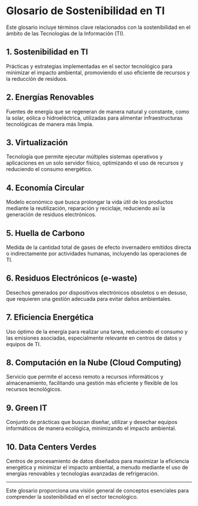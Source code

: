 # Glosario de Sostenibilidad en TI

Este glosario incluye términos clave relacionados con la sostenibilidad en el ámbito de las Tecnologías de la Información (TI).

## 1. Sostenibilidad en TI
Prácticas y estrategias implementadas en el sector tecnológico para minimizar el impacto ambiental, promoviendo el uso eficiente de recursos y la reducción de residuos.

## 2. Energías Renovables
Fuentes de energía que se regeneran de manera natural y constante, como la solar, eólica o hidroeléctrica, utilizadas para alimentar infraestructuras tecnológicas de manera más limpia.

## 3. Virtualización
Tecnología que permite ejecutar múltiples sistemas operativos y aplicaciones en un solo servidor físico, optimizando el uso de recursos y reduciendo el consumo energético.

## 4. Economía Circular
Modelo económico que busca prolongar la vida útil de los productos mediante la reutilización, reparación y reciclaje, reduciendo así la generación de residuos electrónicos.

## 5. Huella de Carbono
Medida de la cantidad total de gases de efecto invernadero emitidos directa o indirectamente por actividades humanas, incluyendo las operaciones de TI.

## 6. Residuos Electrónicos (e-waste)
Desechos generados por dispositivos electrónicos obsoletos o en desuso, que requieren una gestión adecuada para evitar daños ambientales.

## 7. Eficiencia Energética
Uso óptimo de la energía para realizar una tarea, reduciendo el consumo y las emisiones asociadas, especialmente relevante en centros de datos y equipos de TI.

## 8. Computación en la Nube (Cloud Computing)
Servicio que permite el acceso remoto a recursos informáticos y almacenamiento, facilitando una gestión más eficiente y flexible de los recursos tecnológicos.

## 9. Green IT
Conjunto de prácticas que buscan diseñar, utilizar y desechar equipos informáticos de manera ecológica, minimizando el impacto ambiental.

## 10. Data Centers Verdes
Centros de procesamiento de datos diseñados para maximizar la eficiencia energética y minimizar el impacto ambiental, a menudo mediante el uso de energías renovables y tecnologías avanzadas de refrigeración.

---

Este glosario proporciona una visión general de conceptos esenciales para comprender la sostenibilidad en el sector tecnológico.
